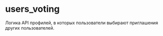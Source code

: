 # users_voting
Логика API профилей, в которых пользователи выбирают приглашения других пользователей.
